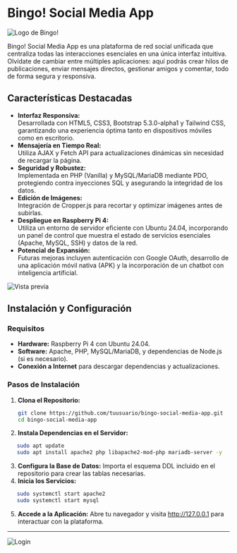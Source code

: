 # Bingo! Social Media App

![Logo de Bingo!](https://i.imgur.com/hyhZ9N0.png)

Bingo! Social Media App es una plataforma de red social unificada que centraliza todas las interacciones esenciales en una única interfaz intuitiva. Olvídate de cambiar entre múltiples aplicaciones: aquí podrás crear hilos de publicaciones, enviar mensajes directos, gestionar amigos y comentar, todo de forma segura y responsiva.

## Características Destacadas

- **Interfaz Responsiva:**  
  Desarrollada con HTML5, CSS3, Bootstrap 5.3.0-alpha1 y Tailwind CSS, garantizando una experiencia óptima tanto en dispositivos móviles como en escritorio.
- **Mensajería en Tiempo Real:**  
  Utiliza AJAX y Fetch API para actualizaciones dinámicas sin necesidad de recargar la página.
- **Seguridad y Robustez:**  
  Implementada en PHP (Vanilla) y MySQL/MariaDB mediante PDO, protegiendo contra inyecciones SQL y asegurando la integridad de los datos.
- **Edición de Imágenes:**  
  Integración de Cropper.js para recortar y optimizar imágenes antes de subirlas.
- **Despliegue en Raspberry Pi 4:**  
  Utiliza un entorno de servidor eficiente con Ubuntu 24.04, incorporando un panel de control que muestra el estado de servicios esenciales (Apache, MySQL, SSH) y datos de la red.
- **Potencial de Expansión:**  
  Futuras mejoras incluyen autenticación con Google OAuth, desarrollo de una aplicación móvil nativa (APK) y la incorporación de un chatbot con inteligencia artificial.

![Vista previa](https://i.imgur.com/ZteLtGA.png)

## Instalación y Configuración

### Requisitos
- **Hardware:** Raspberry Pi 4 con Ubuntu 24.04.
- **Software:** Apache, PHP, MySQL/MariaDB, y dependencias de Node.js (si es necesario).
- **Conexión a Internet** para descargar dependencias y actualizaciones.

### Pasos de Instalación

1. **Clona el Repositorio:**
   ```bash
   git clone https://github.com/tuusuario/bingo-social-media-app.git
   cd bingo-social-media-app
   ```
2. **Instala Dependencias en el Servidor:**
```bash
   sudo apt update
   sudo apt install apache2 php libapache2-mod-php mariadb-server -y
```
3. **Configura la Base de Datos:**
  Importa el esquema DDL incluido en el repositorio para crear las tablas necesarias.
4. **Inicia los Servicios:**
```bash
   sudo systemctl start apache2
   sudo systemctl start mysql
```
5. **Accede a la Aplicación:**
  Abre tu navegador y visita http://127.0.0.1 para interactuar con la plataforma.

---

![Login](https://i.imgur.com/l1tQ5K4.png)
